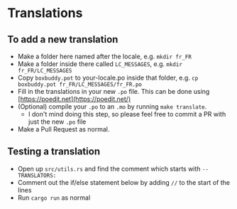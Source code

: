 # Translations

## To add a new translation

- Make a folder here named after the locale, e.g. `mkdir fr_FR`
- Make a folder inside there called `LC_MESSAGES`, e.g. `mkdir fr_FR/LC_MESSAGES`
- Copy `boxbuddy.pot` to your-locale.po inside that folder, e.g. `cp boxbuddy.pot fr_FR/LC_MESSAGES/fr_FR.po`
- Fill in the translations in your new `.po` file. This can be done using [https://poedit.net](https://poedit.net/)
- (Optional) compile your `.po` to an `.mo` by running `make translate`.
    - I don't mind doing this step, so please feel free to commit a PR with just the new `.po` file
- Make a Pull Request as normal.

## Testing a translation

- Open up `src/utils.rs` and find the comment which starts with `--TRANSLATORS:`
- Comment out the if/else statement below by adding `//` to the start of the lines
- Run `cargo run` as normal

